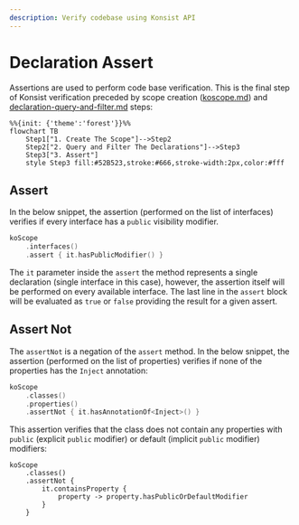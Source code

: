 ```yaml
---
description: Verify codebase using Konsist API
---
```


# Declaration Assert

Assertions are used to perform code base verification. This is the final step of Konsist verification preceded by scope creation ([koscope.md](koscope.md "mention")) and [declaration-query-and-filter.md](declaration-query-and-filter.md "mention") steps:

```mermaid
%%{init: {'theme':'forest'}}%%
flowchart TB
    Step1["1. Create The Scope"]-->Step2
    Step2["2. Query and Filter The Declarations"]-->Step3
    Step3["3. Assert"]
    style Step3 fill:#52B523,stroke:#666,stroke-width:2px,color:#fff
```

## Assert

In the below snippet, the assertion (performed on the list of interfaces) verifies if every interface has a `public` visibility modifier.

```kotlin
koScope
    .interfaces()
    .assert { it.hasPublicModifier() }
```

The `it` parameter inside the `assert` the method represents a single declaration (single interface in this case), however, the assertion itself will be performed on every available interface. The last line in the `assert` block will be evaluated as `true` or `false` providing the result for a given assert.

## Assert Not

The `assertNot` is a negation of the `assert` method. In the below snippet, the assertion (performed on the list of properties) verifies if none of the properties has the `Inject` annotation:

```kotlin
koScope
    .classes()
    .properties()
    .assertNot { it.hasAnnotationOf<Inject>() }
```

This assertion verifies that the class does not contain any properties with `public` (explicit `public` modifier) or default (implicit `public` modifier) modifiers:

```
koScope
    .classes()
    .assertNot { 
        it.containsProperty { 
            property -> property.hasPublicOrDefaultModifier 
        } 
    }
```
